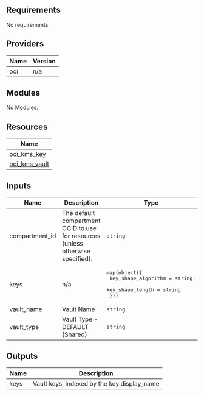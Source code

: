 ## Requirements

No requirements.

## Providers

| Name | Version |
|------|---------|
| oci | n/a |

## Modules

No Modules.

## Resources

| Name |
|------|
| [oci_kms_key](https://registry.terraform.io/providers/hashicorp/oci/latest/docs/resources/kms_key) |
| [oci_kms_vault](https://registry.terraform.io/providers/hashicorp/oci/latest/docs/resources/kms_vault) |

## Inputs

| Name | Description | Type | Default | Required |
|------|-------------|------|---------|:--------:|
| compartment\_id | The default compartment OCID to use for resources (unless otherwise specified). | `string` | `""` | no |
| keys | n/a | <pre>map(object({<br>    key_shape_algorithm = string,<br>    key_shape_length = string<br>  }))</pre> | n/a | yes |
| vault\_name | Vault Name | `string` | `""` | no |
| vault\_type | Vault Type - DEFAULT (Shared) | `string` | `"DEFAULT"` | no |

## Outputs

| Name | Description |
|------|-------------|
| keys | Vault keys, indexed by the key display\_name |
